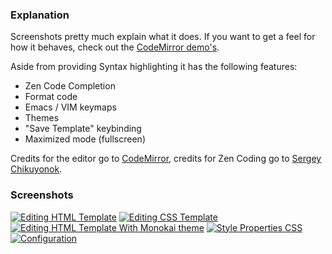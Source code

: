 ### Explanation

Screenshots pretty much explain what it does. If you want to get a feel for how it behaves, check out the [CodeMirror demo's](http://codemirror.net/).

Aside from providing Syntax highlighting it has the following features:

* Zen Code Completion
* Format code
* Emacs / VIM keymaps
* Themes
* "Save Template" keybinding
* Maximized mode (fullscreen)

Credits for the editor go to [CodeMirror](http://codemirror.net/), credits for Zen Coding go to [Sergey Chikuyonok](https://github.com/sergeche).

### Screenshots

[![Editing HTML Template](http://thumbs.cl.ly/3h1G3b3G2k44443Q0Y22)](http://cl.ly/3h1G3b3G2k44443Q0Y22)
[![Editing CSS Template](http://thumbs.cl.ly/2a3u2f3U2n0a2w2R1b0g)](http://cl.ly/2a3u2f3U2n0a2w2R1b0g)
[![Editing HTML Template With Monokai theme](http://thumbs.cl.ly/2o2e1p0u2N3m0t0L0c3B)](http://cl.ly/2o2e1p0u2N3m0t0L0c3B)
[![Style Properties CSS](http://thumbs.cl.ly/2a2D2D0d0h3606123d2S)](http://cl.ly/2a2D2D0d0h3606123d2S)
[![Configuration](http://thumbs.cl.ly/3W3P0X2M220M0l2h1e2g)](http://cl.ly/3W3P0X2M220M0l2h1e2g)